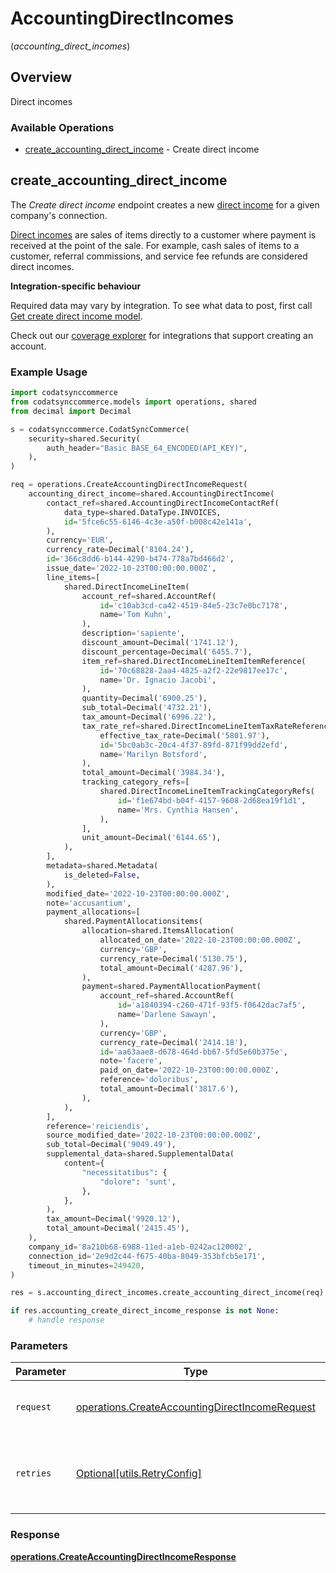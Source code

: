 # AccountingDirectIncomes
(*accounting_direct_incomes*)

## Overview

Direct incomes

### Available Operations

* [create_accounting_direct_income](#create_accounting_direct_income) - Create direct income

## create_accounting_direct_income

The *Create direct income* endpoint creates a new [direct income](https://docs.codat.io/accounting-api#/schemas/DirectIncome) for a given company's connection.

[Direct incomes](https://docs.codat.io/accounting-api#/schemas/DirectIncome) are sales of items directly to a customer where payment is received at the point of the sale. For example, cash sales of items to a customer, referral commissions, and service fee refunds are considered direct incomes.

**Integration-specific behaviour**

Required data may vary by integration. To see what data to post, first call [Get create direct income model](https://docs.codat.io/accounting-api#/operations/get-create-directIncomes-model).

Check out our [coverage explorer](https://knowledge.codat.io/supported-features/accounting?view=tab-by-data-type&dataType=directIncomes) for integrations that support creating an account.


### Example Usage

```python
import codatsynccommerce
from codatsynccommerce.models import operations, shared
from decimal import Decimal

s = codatsynccommerce.CodatSyncCommerce(
    security=shared.Security(
        auth_header="Basic BASE_64_ENCODED(API_KEY)",
    ),
)

req = operations.CreateAccountingDirectIncomeRequest(
    accounting_direct_income=shared.AccountingDirectIncome(
        contact_ref=shared.AccountingDirectIncomeContactRef(
            data_type=shared.DataType.INVOICES,
            id='5fce6c55-6146-4c3e-a50f-b008c42e141a',
        ),
        currency='EUR',
        currency_rate=Decimal('8104.24'),
        id='366c8dd6-b144-4290-b474-778a7bd466d2',
        issue_date='2022-10-23T00:00:00.000Z',
        line_items=[
            shared.DirectIncomeLineItem(
                account_ref=shared.AccountRef(
                    id='c10ab3cd-ca42-4519-84e5-23c7e0bc7178',
                    name='Tom Kuhn',
                ),
                description='sapiente',
                discount_amount=Decimal('1741.12'),
                discount_percentage=Decimal('6455.7'),
                item_ref=shared.DirectIncomeLineItemItemReference(
                    id='70c68828-2aa4-4825-a2f2-22e9817ee17c',
                    name='Dr. Ignacio Jacobi',
                ),
                quantity=Decimal('6900.25'),
                sub_total=Decimal('4732.21'),
                tax_amount=Decimal('6996.22'),
                tax_rate_ref=shared.DirectIncomeLineItemTaxRateReference(
                    effective_tax_rate=Decimal('5801.97'),
                    id='5bc0ab3c-20c4-4f37-89fd-871f99dd2efd',
                    name='Marilyn Botsford',
                ),
                total_amount=Decimal('3984.34'),
                tracking_category_refs=[
                    shared.DirectIncomeLineItemTrackingCategoryRefs(
                        id='f1e674bd-b04f-4157-9608-2d68ea19f1d1',
                        name='Mrs. Cynthia Hansen',
                    ),
                ],
                unit_amount=Decimal('6144.65'),
            ),
        ],
        metadata=shared.Metadata(
            is_deleted=False,
        ),
        modified_date='2022-10-23T00:00:00.000Z',
        note='accusantium',
        payment_allocations=[
            shared.PaymentAllocationsitems(
                allocation=shared.ItemsAllocation(
                    allocated_on_date='2022-10-23T00:00:00.000Z',
                    currency='GBP',
                    currency_rate=Decimal('5130.75'),
                    total_amount=Decimal('4287.96'),
                ),
                payment=shared.PaymentAllocationPayment(
                    account_ref=shared.AccountRef(
                        id='a1840394-c260-471f-93f5-f0642dac7af5',
                        name='Darlene Sawayn',
                    ),
                    currency='GBP',
                    currency_rate=Decimal('2414.18'),
                    id='aa63aae8-d678-464d-bb67-5fd5e60b375e',
                    note='facere',
                    paid_on_date='2022-10-23T00:00:00.000Z',
                    reference='doloribus',
                    total_amount=Decimal('3817.6'),
                ),
            ),
        ],
        reference='reiciendis',
        source_modified_date='2022-10-23T00:00:00.000Z',
        sub_total=Decimal('9049.49'),
        supplemental_data=shared.SupplementalData(
            content={
                "necessitatibus": {
                    "dolore": 'sunt',
                },
            },
        ),
        tax_amount=Decimal('9920.12'),
        total_amount=Decimal('2415.45'),
    ),
    company_id='8a210b68-6988-11ed-a1eb-0242ac120002',
    connection_id='2e9d2c44-f675-40ba-8049-353bfcb5e171',
    timeout_in_minutes=249420,
)

res = s.accounting_direct_incomes.create_accounting_direct_income(req)

if res.accounting_create_direct_income_response is not None:
    # handle response
```

### Parameters

| Parameter                                                                                                        | Type                                                                                                             | Required                                                                                                         | Description                                                                                                      |
| ---------------------------------------------------------------------------------------------------------------- | ---------------------------------------------------------------------------------------------------------------- | ---------------------------------------------------------------------------------------------------------------- | ---------------------------------------------------------------------------------------------------------------- |
| `request`                                                                                                        | [operations.CreateAccountingDirectIncomeRequest](../../models/operations/createaccountingdirectincomerequest.md) | :heavy_check_mark:                                                                                               | The request object to use for the request.                                                                       |
| `retries`                                                                                                        | [Optional[utils.RetryConfig]](../../models/utils/retryconfig.md)                                                 | :heavy_minus_sign:                                                                                               | Configuration to override the default retry behavior of the client.                                              |


### Response

**[operations.CreateAccountingDirectIncomeResponse](../../models/operations/createaccountingdirectincomeresponse.md)**

